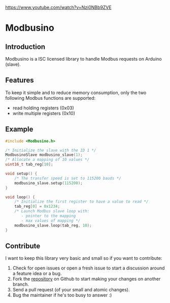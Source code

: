 https://www.youtube.com/watch?v=Nzi0NBb9ZVE


Modbusino
=========

Introduction
------------

Modbusino is a ISC licensed library to handle Modbus requests on Arduino
(slave).


Features
--------

To keep it simple and to reduce memory consumption, only the two following
Modbus functions are supported:

* read holding registers (0x03)
* write multiple registers (0x10)

Example
-------

```c
#include <Modbusino.h>

/* Initialize the slave with the ID 1 */
ModbusinoSlave modbusino_slave(1);
/* Allocate a mapping of 10 values */
uint16_t tab_reg[10];

void setup() {
    /* The transfer speed is set to 115200 bauds */
    modbusino_slave.setup(115200);
}

void loop() {
    /* Initialize the first register to have a value to read */
    tab_reg[0] = 0x1234;
    /* Launch Modbus slave loop with:
       - pointer to the mapping
       - max values of mapping */
    modbusino_slave.loop(tab_reg, 10);
}
```

Contribute
----------

I want to keep this library very basic and small so if you want to contribute:

1. Check for open issues or open a fresh issue to start a discussion around a feature idea or a bug.
2. Fork the [repository](https://github.com/stephane/modbusino/) on Github to start making your changes on another
   branch.
3. Send a pull request (of your small and atomic changes).
4. Bug the maintainer if he's too busy to answer :)
